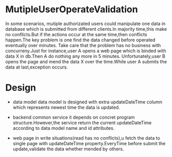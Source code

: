 # MutipleUserOperateValidation
In some scenarios, mutiple authorizated users could manipulate one data in database which is submitted from different clients.In majority time,this make no conflicts.But 
if the actions occur at the same time,then conflicts happen.The key problem is one find the data changed before operated eventually over minutes.
Take care that the problem has no business with concurreny.Just for instance,user A opens a web page which is binded with data X in db.Then A do nothing any more in 5 minutes.
Unfortunately,user B opens the page and mend the  data X over the time.While user A submits the data at last,exception occurs.

# Design 
- data model 
    data model is designed with extra updateDateTime column which represents newest time the data is updated.
    
- backend common service
    it depends on concret program structure.However,the service return the current updateDateTime according to data model name and id attributes.
    
- web page
  in write situations(read has no conflicts),u fetch the data to single page with updateDateTime property.EveryTime before submit the update,validate the data whether mended by others.
  
